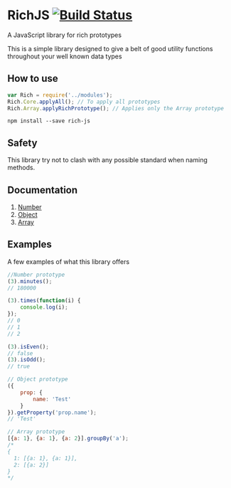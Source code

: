 # RichJS [![Build Status](https://travis-ci.org/commodityvectors/rich-js.svg?branch=master)](https://travis-ci.org/commodityvectors/rich-js)

A JavaScript library for rich prototypes

This is a simple library designed to give a belt of good utility functions throughout your well known data types

## How to use

```javascript
var Rich = require('../modules');
Rich.Core.applyAll(); // To apply all prototypes
Rich.Array.applyRichPrototype(); // Applies only the Array prototype
```

`npm install --save rich-js`  

## Safety

This library try not to clash with any possible standard when naming methods.

## Documentation

1. [Number](https://github.com/commodityvectors/rich-js/wiki/Number)
2. [Object](https://github.com/commodityvectors/rich-js/wiki/Object)
3. [Array](https://github.com/commodityvectors/rich-js/wiki/Array)

## Examples

A few examples of what this library offers

```javascript
//Number prototype
(3).minutes();
// 180000

(3).times(function(i) {
    console.log(i);
});
// 0
// 1
// 2

(3).isEven();
// false
(3).isOdd();
// true

// Object prototype
({
    prop: {
        name: 'Test'
    }
}).getProperty('prop.name');
// 'Test'

// Array prototype
[{a: 1}, {a: 1}, {a: 2}].groupBy('a');
/*
{
  1: [{a: 1}, {a: 1}],
  2: [{a: 2}]
}
*/
```
